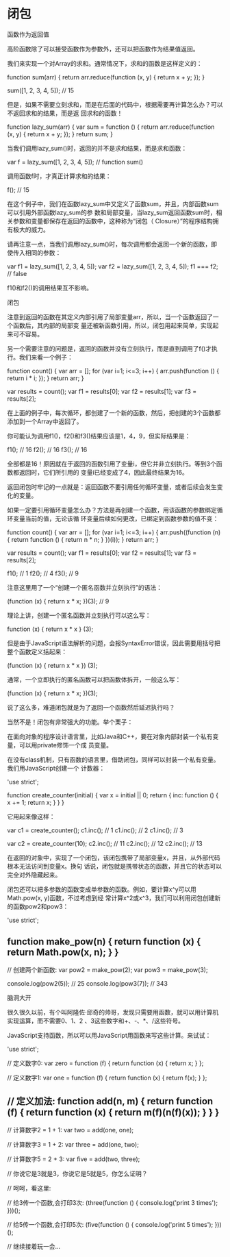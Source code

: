 # 闭包

函数作为返回值

高阶函数除了可以接受函数作为参数外，还可以把函数作为结果值返回。

我们来实现一个对Array的求和。通常情况下，求和的函数是这样定义的：

function sum(arr) {
    return arr.reduce(function (x, y) {
        return x + y;
    });
}

sum([1, 2, 3, 4, 5]); // 15

但是，如果不需要立刻求和，而是在后面的代码中，根据需要再计算怎么办？可以不返回求和的结果，而是返
回求和的函数！

function lazy_sum(arr) {
    var sum = function () {
        return arr.reduce(function (x, y) {
            return x + y;
        });
    }
    return sum;
}

当我们调用lazy_sum()时，返回的并不是求和结果，而是求和函数：

var f = lazy_sum([1, 2, 3, 4, 5]); // function sum()

调用函数f时，才真正计算求和的结果：

f(); // 15

在这个例子中，我们在函数lazy_sum中又定义了函数sum，并且，内部函数sum可以引用外部函数lazy_sum的参
数和局部变量，当lazy_sum返回函数sum时，相关参数和变量都保存在返回的函数中，这种称为“闭包（
Closure）”的程序结构拥有极大的威力。

请再注意一点，当我们调用lazy_sum()时，每次调用都会返回一个新的函数，即使传入相同的参数：

var f1 = lazy_sum([1, 2, 3, 4, 5]);
var f2 = lazy_sum([1, 2, 3, 4, 5]);
f1 === f2; // false

f1()和f2()的调用结果互不影响。

闭包

注意到返回的函数在其定义内部引用了局部变量arr，所以，当一个函数返回了一个函数后，其内部的局部变
量还被新函数引用，所以，闭包用起来简单，实现起来可不容易。

另一个需要注意的问题是，返回的函数并没有立刻执行，而是直到调用了f()才执行。我们来看一个例子：

function count() {
    var arr = [];
    for (var i=1; i<=3; i++) {
        arr.push(function () {
            return i * i;
        });
    }
    return arr;
}

var results = count();
var f1 = results[0];
var f2 = results[1];
var f3 = results[2];

在上面的例子中，每次循环，都创建了一个新的函数，然后，把创建的3个函数都添加到一个Array中返回了。

你可能认为调用f1()，f2()和f3()结果应该是1，4，9，但实际结果是：

f1(); // 16
f2(); // 16
f3(); // 16

全部都是16！原因就在于返回的函数引用了变量i，但它并非立刻执行。等到3个函数都返回时，它们所引用的
变量i已经变成了4，因此最终结果为16。

返回闭包时牢记的一点就是：返回函数不要引用任何循环变量，或者后续会发生变化的变量。

如果一定要引用循环变量怎么办？方法是再创建一个函数，用该函数的参数绑定循环变量当前的值，无论该循
环变量后续如何更改，已绑定到函数参数的值不变：

function count() {
    var arr = [];
    for (var i=1; i<=3; i++) {
        arr.push((function (n) {
            return function () {
                return n * n;
            }
        })(i));
    }
    return arr;
}

var results = count();
var f1 = results[0];
var f2 = results[1];
var f3 = results[2];

f1(); // 1
f2(); // 4
f3(); // 9

注意这里用了一个“创建一个匿名函数并立刻执行”的语法：

(function (x) {
    return x * x;
})(3); // 9

理论上讲，创建一个匿名函数并立刻执行可以这么写：

function (x) { return x * x } (3);

但是由于JavaScript语法解析的问题，会报SyntaxError错误，因此需要用括号把整个函数定义括起来：

(function (x) { return x * x }) (3);

通常，一个立即执行的匿名函数可以把函数体拆开，一般这么写：

(function (x) {
    return x * x;
})(3);

说了这么多，难道闭包就是为了返回一个函数然后延迟执行吗？

当然不是！闭包有非常强大的功能。举个栗子：

在面向对象的程序设计语言里，比如Java和C++，要在对象内部封装一个私有变量，可以用private修饰一个成
员变量。

在没有class机制，只有函数的语言里，借助闭包，同样可以封装一个私有变量。我们用JavaScript创建一个
计数器：

'use strict';

function create_counter(initial) {
    var x = initial || 0;
    return {
        inc: function () {
            x += 1;
            return x;
        }
    }
}

它用起来像这样：

var c1 = create_counter();
c1.inc(); // 1
c1.inc(); // 2
c1.inc(); // 3

var c2 = create_counter(10);
c2.inc(); // 11
c2.inc(); // 12
c2.inc(); // 13

在返回的对象中，实现了一个闭包，该闭包携带了局部变量x，并且，从外部代码根本无法访问到变量x。换句
话说，闭包就是携带状态的函数，并且它的状态可以完全对外隐藏起来。

闭包还可以把多参数的函数变成单参数的函数。例如，要计算x^y可以用Math.pow(x, y)函数，不过考虑到经
常计算x^2或x^3，我们可以利用闭包创建新的函数pow2和pow3：

'use strict';

function make_pow(n) {
    return function (x) {
        return Math.pow(x, n);
    }
}
----
// 创建两个新函数:
var pow2 = make_pow(2);
var pow3 = make_pow(3);

console.log(pow2(5)); // 25
console.log(pow3(7)); // 343

脑洞大开

很久很久以前，有个叫阿隆佐·邱奇的帅哥，发现只需要用函数，就可以用计算机实现运算，而不需要0、1、2
、3这些数字和+、-、*、/这些符号。

JavaScript支持函数，所以可以用JavaScript用函数来写这些计算。来试试：

'use strict';

// 定义数字0:
var zero = function (f) {
    return function (x) {
        return x;
    }
};

// 定义数字1:
var one = function (f) {
    return function (x) {
        return f(x);
    }
};

// 定义加法:
function add(n, m) {
    return function (f) {
        return function (x) {
            return m(f)(n(f)(x));
        }
    }
}
----
// 计算数字2 = 1 + 1:
var two = add(one, one);

// 计算数字3 = 1 + 2:
var three = add(one, two);

// 计算数字5 = 2 + 3:
var five = add(two, three);

// 你说它是3就是3，你说它是5就是5，你怎么证明？

// 呵呵，看这里:

// 给3传一个函数,会打印3次:
(three(function () {
    console.log('print 3 times');
}))();

// 给5传一个函数,会打印5次:
(five(function () {
    console.log('print 5 times');
}))();

// 继续接着玩一会...

